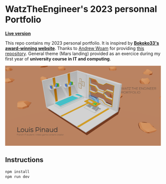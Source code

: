 # WatzTheEngineer's 2023 personnal Portfolio

**[Live version](https://watztheengineer-2023-portfolio.vercel.app/)**

This repo contains my 2023 personal portfolio. It is inspired by 
**[Bokoko33's award-winning website](https://bokoko33.me/)**. 
Thanks to [Andrew Woam](https://www.youtube.com/@andrewwoan) 
for providing [this repository](https://github.com/andrewwoan/abigail-bloom-portolio-bokoko33). General theme 
(Mars landing) provided as an exercice during my first year of **university course in IT and computing**.


![Home page screenshot](public/social/homepage.png?raw=true "Home page screenshot")

## Instructions

```
npm install
npm run dev
```